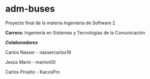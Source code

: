# adm-buses
Proyecto final de la materia Ingenieria de Software 2

**Carrera:** Ingeniería en Sistemas y Tecnologías de la Comunicación

***Colaboradores***

Carlos Nasser - nassercarlos19

Jesús Marín - marinn00

Carlos Proaño - KacosPro
